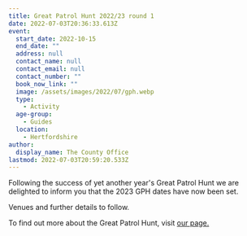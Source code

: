 ```yaml
---
title: Great Patrol Hunt 2022/23 round 1
date: 2022-07-03T20:36:33.613Z
event:
  start_date: 2022-10-15
  end_date: ""
  address: null
  contact_name: null
  contact_email: null
  contact_number: ""
  book_now_link: ""
  image: /assets/images/2022/07/gph.webp
  type:
    - Activity
  age-group:
    - Guides
  location:
    - Hertfordshire
author:
  display_name: The County Office
lastmod: 2022-07-03T20:59:20.533Z
---
```

Following the success of yet another year's Great Patrol Hunt we are delighted to inform you that the 2023 GPH dates have now been set.

Venues and further details to follow.

To find out more about the Great Patrol Hunt, visit [our page.](/great-patrol-hunt/)
